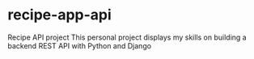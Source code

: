 # recipe-app-api
Recipe API project
This personal project displays my skills on building a backend REST API with Python and Django 
